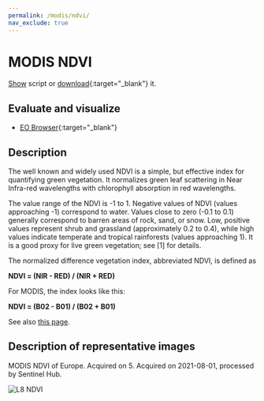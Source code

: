 ```yaml
---
permalink: /modis/ndvi/
nav_exclude: true
---
```


# MODIS NDVI
<a href="#" id='togglescript'>Show</a> script or [download](script.js){:target="_blank"} it.
<div id='script_view' style="display:none">
{% highlight javascript %}
{% include_relative script.js %}
{% endhighlight %}
</div>

## Evaluate and visualize

- [EO Browser](https://sentinelshare.page.link/sH51){:target="_blank"}   

## Description

The well known and widely used NDVI is a simple, but effective index for quantifying green vegetation. It normalizes green leaf scattering in Near Infra-red wavelengths with chlorophyll absorption in red wavelengths.

The value range of the NDVI is -1 to 1. Negative values of NDVI (values approaching -1) correspond to water. Values close to zero (-0.1 to 0.1) generally correspond to barren areas of rock, sand, or snow. Low, positive values represent shrub and grassland (approximately 0.2 to 0.4), while high values indicate temperate and tropical rainforests (values approaching 1). It is a good proxy for live green vegetation; see [1] for details.

The normalized difference vegetation index, abbreviated NDVI, is defined as

**NDVI = (NIR - RED) / (NIR + RED)**

For MODIS, the index looks like this:

**NDVI = (B02 - B01) / (B02 + B01)**

See also [this page](https://custom-scripts.sentinel-hub.com/sentinel-2/ndvi/).

## Description of representative images

MODIS NDVI of Europe. Acquired on 5. Acquired on 2021-08-01, processed by Sentinel Hub. 

![L8 NDVI](fig/fig1.png)


 
